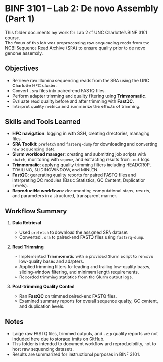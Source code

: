 # BINF 3101 – Lab 2: De novo Assembly (Part 1)

This folder documents my work for Lab 2 of UNC Charlotte’s BINF 3101 course.  
The focus of this lab was preprocessing raw sequencing reads from the NCBI Sequence Read Archive (SRA) to ensure quality prior to de novo genome assembly.

## Objectives
- Retrieve raw Illumina sequencing reads from the SRA using the UNC Charlotte HPC cluster.
- Convert `.sra` files into paired-end FASTQ files.
- Perform adapter trimming and quality filtering using **Trimmomatic**.
- Evaluate read quality before and after trimming with **FastQC**.
- Interpret quality metrics and summarize the effects of trimming.

## Skills and Tools Learned
- **HPC navigation**: logging in with SSH, creating directories, managing files.
- **SRA Toolkit**: `prefetch` and `fasterq-dump` for downloading and converting raw sequencing data.
- **Slurm workload manager**: creating and submitting job scripts with `sbatch`, monitoring with `squeue`, and extracting results from `.out` logs.
- **Trimmomatic**: applying quality trimming filters including HEADCROP, TRAILING, SLIDINGWINDOW, and MINLEN.
- **FastQC**: generating quality reports for paired FASTQ files and interpreting QC modules (Basic Statistics, GC Content, Duplication Levels).
- **Reproducible workflows**: documenting computational steps, results, and parameters in a structured, transparent manner.

## Workflow Summary
1. **Data Retrieval**  
   - Used `prefetch` to download the assigned SRA dataset.  
   - Converted `.sra` to paired-end FASTQ files using `fasterq-dump`.  

2. **Read Trimming**  
   - Implemented **Trimmomatic** with a provided Slurm script to remove low-quality bases and adapters.  
   - Applied trimming filters for leading and trailing low-quality bases, sliding-window filtering, and minimum length requirements.  
   - Recorded trimming statistics from the Slurm output logs.  

3. **Post-trimming Quality Control**  
   - Ran **FastQC** on trimmed paired-end FASTQ files.  
   - Examined summary reports for overall sequence quality, GC content, and duplication levels.  

## Notes
- Large raw FASTQ files, trimmed outputs, and `.zip` quality reports are not included here due to storage limits on GitHub.  
- This folder is intended to document workflow and reproducibility, not to host raw sequencing datasets.  
- Results are summarized for instructional purposes in BINF 3101.
